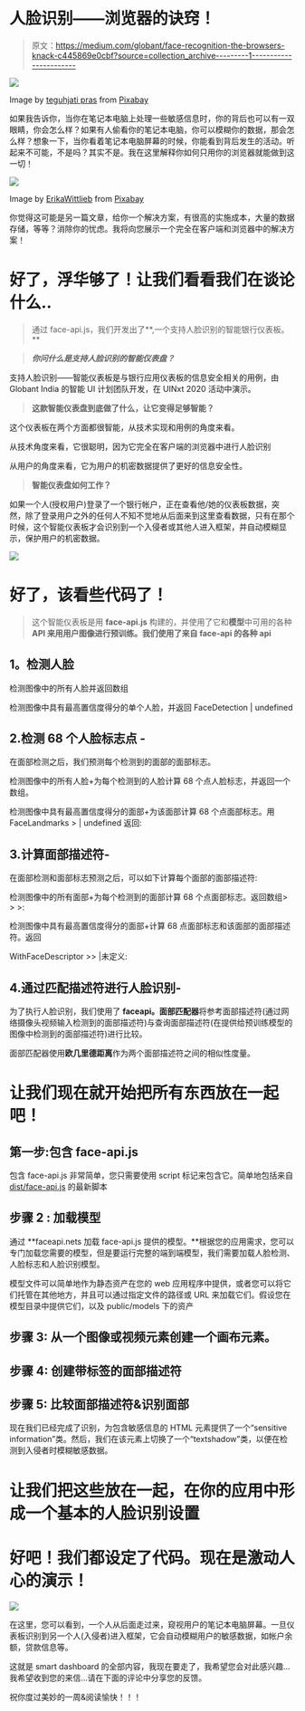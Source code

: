 # 人脸识别——浏览器的诀窍！

> 原文：<https://medium.com/globant/face-recognition-the-browsers-knack-c445869e0cbf?source=collection_archive---------1----------------------->

![](img/cf5e02dfa9f4138bebcba01f31a9a69e.png)

Image by [teguhjati pras](https://pixabay.com/users/teguhjatipras-8450603/?utm_source=link-attribution&utm_medium=referral&utm_campaign=image&utm_content=3252983) from [Pixabay](https://pixabay.com/?utm_source=link-attribution&utm_medium=referral&utm_campaign=image&utm_content=3252983)

如果我告诉你，当你在笔记本电脑上处理一些敏感信息时，你的背后也可以有一双眼睛，你会怎么样？如果有人偷看你的笔记本电脑，你可以模糊你的数据，那会怎么样？想象一下，当你看着笔记本电脑屏幕的时候，你能看到背后发生的活动。听起来不可能，不是吗？其实不是。我在这里解释你如何只用你的浏览器就能做到这一切！

![](img/f69b81964d3200a614dc1eca79be5d08.png)

Image by [ErikaWittlieb](https://pixabay.com/users/ErikaWittlieb-427626/?utm_source=link-attribution&utm_medium=referral&utm_campaign=image&utm_content=534103) from [Pixabay](https://pixabay.com/?utm_source=link-attribution&utm_medium=referral&utm_campaign=image&utm_content=534103)

你觉得这可能是另一篇文章，给你一个解决方案，有很高的实施成本，大量的数据存储，等等？消除你的忧虑。我将向您展示一个完全在客户端和浏览器中的解决方案！

# 好了，浮华够了！让我们看看我们在谈论什么..

> 通过 face-api.js，我们开发出了**,一个支持人脸识别的智能银行仪表板。**

> ***你问什么是支持人脸识别的智能仪表盘？***

支持人脸识别——智能仪表板是与银行应用仪表板的信息安全相关的用例，由 Globant India 的智能 UI 计划团队开发，在 UINxt 2020 活动中演示。

> **这款智能仪表盘到底做了什么，让它变得足够智能？**

这个仪表板在两个方面都很智能，从技术实现和用例的角度来看。

从技术角度来看，它很聪明，因为它完全在客户端的浏览器中进行人脸识别

从用户的角度来看，它为用户的机密数据提供了更好的信息安全性。

> **智能仪表盘如何工作？**

如果一个人(授权用户)登录了一个银行帐户，正在查看他/她的仪表板数据，突然，除了登录用户之外的任何人不知不觉地从后面来到这里查看数据，只有在那个时候，这个智能仪表板才会识别到一个入侵者或其他人进入框架，并自动模糊显示，保护用户的机密数据。

![](img/d4e49129b33aa7815675bfc130d7e6ce.png)

# **好了，该看些代码了！**

> 这个智能仪表板是用 **face-api.js** 构建的，并使用了它和**模型**中可用的各种**API 来用用户图像进行预训练。我们使用了来自 **face-api** 的各种 api**

## **1。检测人脸**

检测图像中的所有人脸并返回数组<facedetection></facedetection>

检测图像中具有最高置信度得分的单个人脸，并返回 FaceDetection | undefined

## 2.**检测 68 个人脸标志点** -

在面部检测之后，我们预测每个检测到的面部的面部标志。

检测图像中的所有人脸+为每个检测到的人脸计算 68 个点人脸标志，并返回一个数组。

检测图像中具有最高置信度得分的面部+为该面部计算 68 个点面部标志。用 FaceLandmarks <withfacedetection>> | undefined 返回:</withfacedetection>

## 3.**计算面部描述符-**

在面部检测和面部标志预测之后，可以如下计算每个面部的面部描述符:

检测图像中的所有面部+为每个检测到的面部计算 68 个点面部标志。返回数组<withfacedescriptor>> > >:</withfacedescriptor>

检测图像中具有最高置信度得分的面部+计算 68 点面部标志和该面部的面部描述符。返回

WithFaceDescriptor <withfacelandmarks>>> |未定义:</withfacelandmarks>

## 4.**通过匹配描述符进行人脸识别-**

为了执行人脸识别，我们使用了 **faceapi。面部匹配器**将参考面部描述符(通过网络摄像头视频输入检测到的面部描述符)与查询面部描述符(在提供给预训练模型的图像中检测到的面部描述符)进行比较。

面部匹配器使用**欧几里德距离**作为两个面部描述符之间的相似性度量。

# **让我们现在就开始把所有东西放在一起吧！**

## 第一步:**包含 face-api.js**

包含 face-api.js 非常简单，您只需要使用 script 标记来包含它。简单地包括来自 [dist/face-api.js](https://github.com/justadudewhohacks/face-api.js/tree/master/dist) 的最新脚本

## 步骤 2 : **加载模型**

通过 **faceapi.nets 加载 face-api.js 提供的模型。**根据您的应用需求，您可以专门加载您需要的模型，但是要运行完整的端到端模型，我们需要加载人脸检测、人脸标志和人脸识别模型。

模型文件可以简单地作为静态资产在您的 web 应用程序中提供，或者您可以将它们托管在其他地方，并且可以通过指定文件的路径或 URL 来加载它们。假设您在模型目录中提供它们，以及 public/models 下的资产

## 步骤 3: **从一个图像或视频元素创建一个画布元素。**

## 步骤 4: **创建带标签的面部描述符**

## 步骤 5: **比较面部描述符&识别面部**

现在我们已经完成了识别，为包含敏感信息的 HTML 元素提供了一个“sensitive information”类。然后，我们在该元素上切换了一个“textshadow”类，以便在检测到入侵者时模糊敏感数据。

# 让我们把这些放在一起，在你的应用中形成一个基本的人脸识别设置

# 好吧！我们都设定了代码。现在是激动人心的演示！

![](img/3eb7ca306f74f7a1a063deadd8c3a239.png)

在这里，您可以看到，一个人从后面走过来，窥视用户的笔记本电脑屏幕。一旦仪表板识别到另一个人(入侵者)进入框架，它会自动模糊用户的敏感数据，如帐户余额，贷款信息等。

这就是 smart dashboard 的全部内容，我现在要走了，我希望您会对此感兴趣…我希望收到您的来信…请在下面的评论中分享您的反馈。

祝你度过美妙的一周&阅读愉快！！！